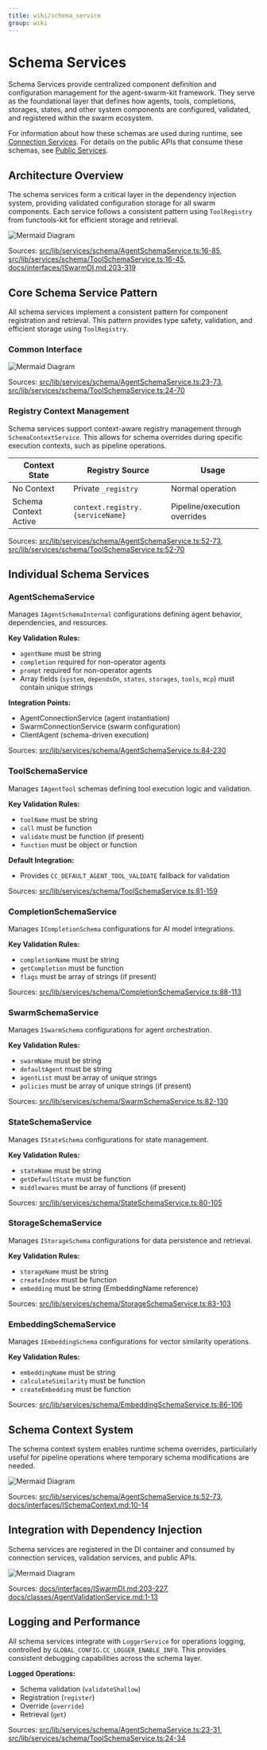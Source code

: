 ```yaml
---
title: wiki/schema_service
group: wiki
---
```


# Schema Services

Schema Services provide centralized component definition and configuration management for the agent-swarm-kit framework. They serve as the foundational layer that defines how agents, tools, completions, storages, states, and other system components are configured, validated, and registered within the swarm ecosystem.

For information about how these schemas are used during runtime, see [Connection Services](#3.3). For details on the public APIs that consume these schemas, see [Public Services](#3.4).

## Architecture Overview

The schema services form a critical layer in the dependency injection system, providing validated configuration storage for all swarm components. Each service follows a consistent pattern using `ToolRegistry` from functools-kit for efficient storage and retrieval.

![Mermaid Diagram](./diagrams\15_Schema_Services_0.svg)

Sources: [src/lib/services/schema/AgentSchemaService.ts:16-85](), [src/lib/services/schema/ToolSchemaService.ts:16-45](), [docs/interfaces/ISwarmDI.md:203-319]()

## Core Schema Service Pattern

All schema services implement a consistent pattern for component registration and retrieval. This pattern provides type safety, validation, and efficient storage using `ToolRegistry`.

### Common Interface

![Mermaid Diagram](./diagrams\15_Schema_Services_1.svg)

Sources: [src/lib/services/schema/AgentSchemaService.ts:23-73](), [src/lib/services/schema/ToolSchemaService.ts:24-70]()

### Registry Context Management

Schema services support context-aware registry management through `SchemaContextService`. This allows for schema overrides during specific execution contexts, such as pipeline operations.

| Context State | Registry Source | Usage |
|---------------|----------------|--------|
| No Context | Private `_registry` | Normal operation |
| Schema Context Active | `context.registry.{serviceName}` | Pipeline/execution overrides |

Sources: [src/lib/services/schema/AgentSchemaService.ts:52-73](), [src/lib/services/schema/ToolSchemaService.ts:52-70]()

## Individual Schema Services

### AgentSchemaService

Manages `IAgentSchemaInternal` configurations defining agent behavior, dependencies, and resources.

**Key Validation Rules:**
- `agentName` must be string
- `completion` required for non-operator agents
- `prompt` required for non-operator agents  
- Array fields (`system`, `dependsOn`, `states`, `storages`, `tools`, `mcp`) must contain unique strings

**Integration Points:**
- AgentConnectionService (agent instantiation)
- SwarmConnectionService (swarm configuration)
- ClientAgent (schema-driven execution)

Sources: [src/lib/services/schema/AgentSchemaService.ts:84-230]()

### ToolSchemaService

Manages `IAgentTool` schemas defining tool execution logic and validation.

**Key Validation Rules:**
- `toolName` must be string
- `call` must be function
- `validate` must be function (if present)
- `function` must be object or function

**Default Integration:**
- Provides `CC_DEFAULT_AGENT_TOOL_VALIDATE` fallback for validation

Sources: [src/lib/services/schema/ToolSchemaService.ts:81-159]()

### CompletionSchemaService

Manages `ICompletionSchema` configurations for AI model integrations.

**Key Validation Rules:**
- `completionName` must be string
- `getCompletion` must be function
- `flags` must be array of strings (if present)

Sources: [src/lib/services/schema/CompletionSchemaService.ts:88-113]()

### SwarmSchemaService

Manages `ISwarmSchema` configurations for agent orchestration.

**Key Validation Rules:**
- `swarmName` must be string
- `defaultAgent` must be string
- `agentList` must be array of unique strings
- `policies` must be array of unique strings (if present)

Sources: [src/lib/services/schema/SwarmSchemaService.ts:82-130]()

### StateSchemaService

Manages `IStateSchema` configurations for state management.

**Key Validation Rules:**
- `stateName` must be string
- `getDefaultState` must be function
- `middlewares` must be array of functions (if present)

Sources: [src/lib/services/schema/StateSchemaService.ts:80-105]()

### StorageSchemaService

Manages `IStorageSchema` configurations for data persistence and retrieval.

**Key Validation Rules:**
- `storageName` must be string
- `createIndex` must be function
- `embedding` must be string (EmbeddingName reference)

Sources: [src/lib/services/schema/StorageSchemaService.ts:83-103]()

### EmbeddingSchemaService

Manages `IEmbeddingSchema` configurations for vector similarity operations.

**Key Validation Rules:**
- `embeddingName` must be string
- `calculateSimilarity` must be function
- `createEmbedding` must be function

Sources: [src/lib/services/schema/EmbeddingSchemaService.ts:86-106]()

## Schema Context System

The schema context system enables runtime schema overrides, particularly useful for pipeline operations where temporary schema modifications are needed.

![Mermaid Diagram](./diagrams\15_Schema_Services_2.svg)

Sources: [src/lib/services/schema/AgentSchemaService.ts:52-73](), [docs/interfaces/ISchemaContext.md:10-14]()

## Integration with Dependency Injection

Schema services are registered in the DI container and consumed by connection services, validation services, and public APIs.

![Mermaid Diagram](./diagrams\15_Schema_Services_3.svg)

Sources: [docs/interfaces/ISwarmDI.md:203-227](), [docs/classes/AgentValidationService.md:1-13]()

## Logging and Performance

All schema services integrate with `LoggerService` for operations logging, controlled by `GLOBAL_CONFIG.CC_LOGGER_ENABLE_INFO`. This provides consistent debugging capabilities across the schema layer.

**Logged Operations:**
- Schema validation (`validateShallow`)
- Registration (`register`)
- Override (`override`) 
- Retrieval (`get`)

Sources: [src/lib/services/schema/AgentSchemaService.ts:23-31](), [src/lib/services/schema/ToolSchemaService.ts:24-34]()